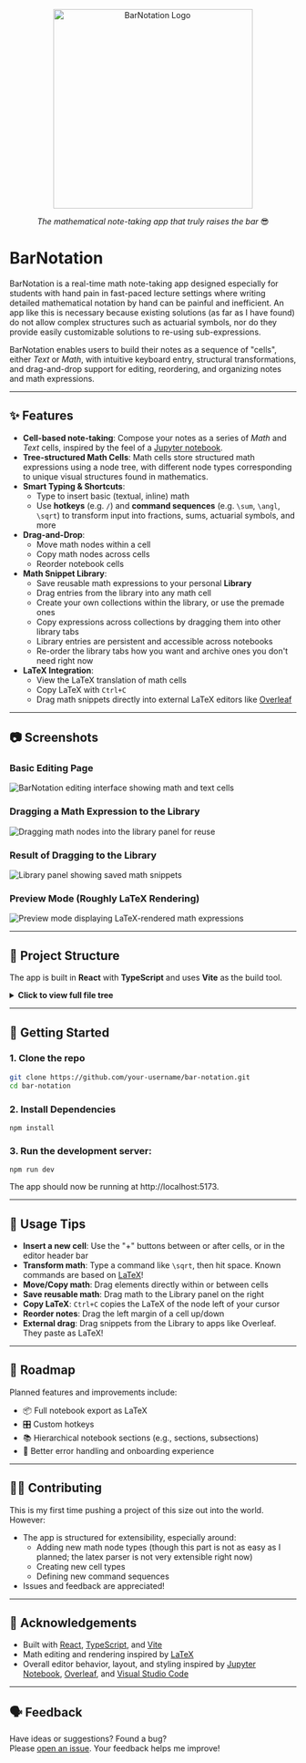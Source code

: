 <p align="center">
  <img src="src/assets/logo.svg" alt="BarNotation Logo" width="350"/>
</p>

<p align="center"><em>The mathematical note-taking app that truly raises the bar</em> 😎</p>


# BarNotation
BarNotation is a real-time math note-taking app designed especially for students with hand pain in fast-paced lecture settings where writing detailed mathematical notation by hand can be painful and inefficient. An app like this is necessary because existing solutions (as far as I have found) do not allow complex structures such as actuarial symbols, nor do they provide easily customizable solutions to re-using sub-expressions. 

BarNotation enables users to build their notes as a sequence of "cells", either *Text* or *Math*, with intuitive keyboard entry, structural transformations, and drag-and-drop support for editing, reordering, and organizing notes and math expressions.

---

## ✨ Features

- **Cell-based note-taking**: Compose your notes as a series of *Math* and *Text* cells, inspired by the feel of a [Jupyter notebook](https://jupyter.org/).
- **Tree-structured Math Cells**: Math cells store structured math expressions using a node tree, with different node types corresponding to unique visual structures found in mathematics.
- **Smart Typing & Shortcuts**:
  - Type to insert basic (textual, inline) math
  - Use **hotkeys** (e.g. `/`) and **command sequences** (e.g. `\sum`, `\angl`, `\sqrt`) to transform input into fractions, sums, actuarial symbols, and more
- **Drag-and-Drop**:
  - Move math nodes within a cell
  - Copy math nodes across cells
  - Reorder notebook cells
- **Math Snippet Library**:
  - Save reusable math expressions to your personal **Library**
  - Drag entries from the library into any math cell
  - Create your own collections within the library, or use the premade ones
  - Copy expressions across collections by dragging them into other library tabs
  - Library entries are persistent and accessible across notebooks
  - Re-order the library tabs how you want and archive ones you don't need right now
- **LaTeX Integration**:
  - View the LaTeX translation of math cells
  - Copy LaTeX with `Ctrl+C`
  - Drag math snippets directly into external LaTeX editors like [Overleaf](https://www.overleaf.com/)

---

## 📷 Screenshots

### Basic Editing Page  
![BarNotation editing interface showing math and text cells](readme-images/screenshot-editing.png)

### Dragging a Math Expression to the Library  
![Dragging math nodes into the library panel for reuse](readme-images/screenshot-drag-library.png)

### Result of Dragging to the Library  
![Library panel showing saved math snippets](readme-images/screenshot-library-result.png)

### Preview Mode (Roughly LaTeX Rendering)  
![Preview mode displaying LaTeX-rendered math expressions](readme-images/screenshot-preview-mode.png)


---

## 📁 Project Structure

The app is built in **React** with **TypeScript** and uses **Vite** as the build tool.

<details>
<summary><strong>Click to view full file tree</strong></summary>

```
.
├── App.tsx                        # Root app wrapper, renders main layout
├── index.css                      # Tailwind import, unused elsewhere
├── main.tsx                       # Loads App in React.StrictMode
├── vite-env.d.ts                  # Vite environment type declarations
│
├── assets
│   └── logo.svg                   # Full logo used in MainHeaderBar
│
├── components
│   ├── cells                      # Core editor cell components
│   │   ├── BaseCell.tsx           # Shared logic for Math/Text cells
│   │   ├── InsertCellButtons.tsx  # UI for adding new Math/Text cells
│   │   ├── MathCell.tsx           # MathEditor cell 
│   │   └── TextCell.tsx           # Textarea cell
│   │
│   ├── common                     # General reusable UI components
│   │   ├── SearchBar.tsx          # Styled search bar component
│   │   ├── SearchBar.module.css   # Styling for search bar
│   │   ├── ToastProvider.tsx      # Global toast/alert handler
│   │   └── toast.module.css       # Styling for toast alerts
│   │
│   ├── editor                     # Main math note editor pane
│   │   ├── EditorHeaderBar.tsx    # Toolbar for math editor (zoom, latex toggle, etc)
│   │   ├── EditorPane.tsx         # Handles cell list and editor pane state
│   │   ├── NotationEditor.tsx     # Renders the math/text cell list (1 notebook)
│   │   ├── NoteMetadataSection.tsx # Title, author, date metadata
│   │   └── *.module.css           # CSS modules for components above
│   │
│   ├── icons
│   │   └── CollapseIcon.tsx       # Arrow icon for collapsing UI sections
│   │
│   ├── layout                     # Page-level layout components
│   │   ├── EditorWorkspace.tsx    # Wraps EditorPane and MathLibrary (also drag context)
│   │   ├── MainHeaderBar.tsx      # Header bar with logo/settings/etc
│   │   ├── MainLayout.tsx         # Page layout: header, sidebar, workspace
│   │   ├── ResizableSidebar.tsx   # Resizable note history/sidebar component
│   │   └── *.module.css           # Styling for layout components
│   │
│   ├── mathExpression             # Math editor internals
│   │   ├── MathEditor.tsx         # Interactive math input component (1 expression)
│   │   ├── MathRenderer.tsx       # Recursive renderer with interactivity
│   │   ├── MathRenderers.tsx      # Specific renderers for each MathNode type
│   │   ├── MathView.tsx           # Non-interactive renderer (e.g. in Library)
│   │   ├── LatexViewer.tsx        # Shows raw LaTeX output for 1 expression
│   │   ├── DummyStartNodeRenderer.tsx # Dummy node for beginning of container
│   │   └── *.module.css           # Styling for math display components
│   │
│   ├── mathLibrary                # Math library for saved/prebuilt nodes
│   │   ├── MathLibrary.tsx        # Displays saved/standard math expressions
│   │   ├── TabDropdownPortal.tsx  # Dropdown for library tab actions
│   │   └── *.module.css           # Styling for library panel
│   │
│   ├── modals                     # Overlay modal components
│   │   ├── HotkeyOverlay.tsx      # Overlay with keyboard shortcuts
│   │   ├── LibCollectionArchiveModal.tsx # Archive/restore library collection
│   │   ├── SettingsModal.tsx      # Overlay for user settings/preferences
│   │   └── *.module.css           # Styling for modals
│   │
│   ├── notesMenu                  # Note switching and actions UI
│   │   ├── NotesMenu.tsx          # Sidebar for switching between notes
│   │   ├── NoteActionsDropdown.tsx # Dropdown for rename/delete note
│   │   └── *.module.css           # Styling for menu components
│   │
│   └── tooltips
│       ├── Tooltip.tsx            # Tooltip wrapper for hover hints
│       └── tooltip.css            # Tooltip styling
|
├── constants
│   └── premadeMathCollections.ts  # Initial math collections for library
│
├── hooks                         # Shared hooks and contexts
│   ├── DragContext.ts             # Global drag context types
│   ├── DragProvider.tsx           # Provides drag context
│   ├── useDragContext.ts          # Access drag context
│   ├── useCellDragState.ts        # Drag state hook for cells
│   ├── useDragState.ts            # Node drag state (OUTDATED)
│   ├── EditorHistoryContext.tsx   # Global editor history context
│   ├── EditorHistoryProvider.tsx  # Provides history context
│   ├── useEditorHistory.ts        # Local editor history hook (OUTDATED)
│   ├── useHoverState.ts           # Hover state for math nodes
│   ├── useZoom.ts                 # MathEditor zoom state hook
│   ├── toastContext.ts            # Toast context provider
│   └── useToast.ts                # Hook for showing toasts
│
├── logic                         # Math editor state and input logic
│   ├── cursor.ts                  # Cursor position in expression tree
│   ├── deletion.ts                # Handle backspace/delete logic
│   ├── editor-state.ts            # Core editor state (node + cursor)
│   ├── global-history.ts          # Full notebook history state
│   ├── handle-keydown.ts          # Keyboard input handler
│   ├── history.ts                 # (OUTDATED) local editor history
│   ├── insertion.ts               # Text/char insertion logic
│   ├── navigation.ts              # Arrow key navigation logic
│   ├── node-manipulation.ts       # Insertion/deletion of nodes
│   └── transformations.ts         # Node transforms (e.g., fractionize)
│
├── models                        # Data types and model logic
│   ├── latexParser.ts             # Parse LaTeX into MathNode tree
│   ├── libraryTypes.ts            # Types for saved library items
│   ├── nodeFactories.ts           # MathNode constructors
│   ├── nodeToLatex.ts             # Convert MathNode to LaTeX string
│   ├── noteTypes.ts               # Note/Cell/Metadata type defs
│   ├── specialSequences.ts        # Shortcuts like \frac → FractionNode
│   ├── transformations.ts         # Alternate transforms (legacy-ish)
│   └── types.ts                   # Core MathNode and variant types
│
├── styles
│   ├── accents.css                # Accent math node styling (hats, tildes, etc)
│   ├── cells.css                  # Cell styling (insert zones, focus, etc)
│   ├── hotkeyOverlay.css          # Hotkey overlay + settings shared styles
│   ├── latexOutputColoring.css    # LaTeX viewer syntax highlighting
│   ├── math-node.css              # Current math node styling
│   ├── math-node-old.css          # Legacy math node styling (unused?)
│   ├── math.css                   # Legacy general math styles
│   ├── settings.css               # Styling for toggles/settings UI
│   ├── styles.css                 # Global styles for layout and overlays
│   └── themes.css                 # Theme + DOM defaults + scrollbar overrides
│
└── utils
    ├── accentUtils.ts             # Decorations for accented nodes + required packages
    ├── bracketUtils.ts            # Bracket types and characters
    ├── collectionUtils.ts         # Init functions for math collections
    ├── mathHoverUtils.ts          # Hover behavior for math nodes
    ├── navigationUtils.ts         # Cursor/child traversal logic
    ├── noop.ts                    # Empty function, used in MathView (non-interative Math rendering)
    ├── subsupUtils.ts             # Sup/subscript position helpers
    ├── textContainerUtils.ts      # (Unused) splitting container logic
    └── treeUtils.ts               # Tree update, find nodes, get logical children
```
</details>

---

## 🚀 Getting Started

### 1. Clone the repo
```bash
git clone https://github.com/your-username/bar-notation.git
cd bar-notation
```
### 2. Install Dependencies
```
npm install
```
### 3. Run the development server:
```
npm run dev
```
The app should now be running at http://localhost:5173.

--- 

## 🧠 Usage Tips

- **Insert a new cell**: Use the "+" buttons between or after cells, or in the editor header bar
- **Transform math**: Type a command like `\sqrt`, then hit space. Known commands are based on [LaTeX](https://www.cmor-faculty.rice.edu/~heinken/latex/symbols.pdf)!
- **Move/Copy math**: Drag elements directly within or between cells
- **Save reusable math**: Drag math to the Library panel on the right
- **Copy LaTeX**: `Ctrl+C` copies the LaTeX of the node left of your cursor
- **Reorder notes**: Drag the left margin of a cell up/down
- **External drag**: Drag snippets from the Library to apps like Overleaf. They paste as LaTeX!

---

## 🔮 Roadmap

Planned features and improvements include:

- 📦 Full notebook export as LaTeX
- 🎛️ Custom hotkeys
- 📚 Hierarchical notebook sections (e.g., sections, subsections)
- 🐛 Better error handling and onboarding experience

---

## 👩‍💻 Contributing
This is my first time pushing a project of this size out into the world. However:
- The app is structured for extensibility, especially around:
  - Adding new math node types (though this part is not as easy as I planned; the latex parser is not very extensible right now)
  - Creating new cell types
  - Defining new command sequences
- Issues and feedback are appreciated!

---

## 🤝 Acknowledgements

- Built with [React](https://react.dev/), [TypeScript](https://www.typescriptlang.org/), and [Vite](https://vitejs.dev/)
- Math editing and rendering inspired by [LaTeX](https://www.latex-project.org/)
- Overall editor behavior, layout, and styling inspired by [Jupyter Notebook](https://jupyter.org/), [Overleaf](https://www.overleaf.com/), and [Visual Studio Code](https://code.visualstudio.com/) 


---

## 🗣️ Feedback

Have ideas or suggestions? Found a bug?  
Please [open an issue](https://github.com/your-username/bar-notation/issues). Your feedback helps me improve!
